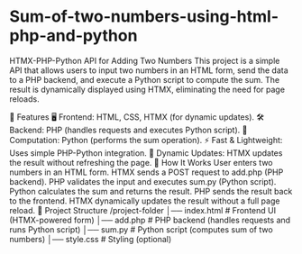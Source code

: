 # Sum-of-two-numbers-using-html-php-and-python
HTMX-PHP-Python API for Adding Two Numbers
This project is a simple API that allows users to input two numbers in an HTML form, send the data to a PHP backend, and execute a Python script to compute the sum. The result is dynamically displayed using HTMX, eliminating the need for page reloads.

🚀 Features
🖥️ Frontend: HTML, CSS, HTMX (for dynamic updates).
🛠️ Backend: PHP (handles requests and executes Python script).
🐍 Computation: Python (performs the sum operation).
⚡ Fast & Lightweight: Uses simple PHP-Python integration.
🔄 Dynamic Updates: HTMX updates the result without refreshing the page.
📌 How It Works
User enters two numbers in an HTML form.
HTMX sends a POST request to add.php (PHP backend).
PHP validates the input and executes sum.py (Python script).
Python calculates the sum and returns the result.
PHP sends the result back to the frontend.
HTMX dynamically updates the result without a full page reload.
📂 Project Structure
/project-folder
│── index.html     # Frontend UI (HTMX-powered form)
│── add.php        # PHP backend (handles requests and runs Python script)
│── sum.py         # Python script (computes sum of two numbers)
│── style.css      # Styling (optional)
